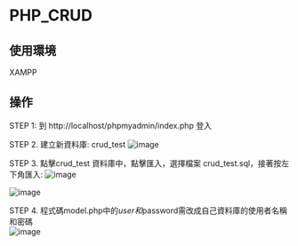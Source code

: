 # PHP_CRUD

## 使用環境
XAMPP

## 操作
STEP 1: 到 http://localhost/phpmyadmin/index.php 登入  


STEP 2. 建立新資料庫: crud_test
![image](https://user-images.githubusercontent.com/47325867/187081117-45b5a703-4f26-4dbf-ba1a-e592b46b3f1f.png)


STEP 3. 點擊crud_test 資料庫中，點擊匯入，選擇檔案 crud_test.sql，接著按左下角匯入:
![image](https://user-images.githubusercontent.com/47325867/187081284-c74014c5-6c75-4096-bbb6-daae91e72e19.png)

![image](https://user-images.githubusercontent.com/47325867/187081297-5d64e848-7b07-45f9-8501-e93486250d4c.png)


STEP 4. 程式碼model.php中的$user和$password需改成自己資料庫的使用者名稱和密碼  
![image](https://user-images.githubusercontent.com/47325867/187081451-5f131858-fc91-4620-ad2e-08699bc04f71.png)


